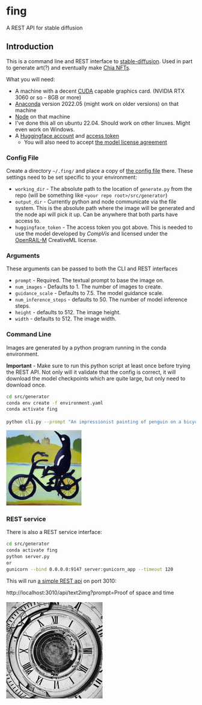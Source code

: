# fing

A REST API for stable diffusion

## Introduction

This is a command line and REST interface to [stable-diffusion](https://github.com/CompVis/stable-diffusion). Used in part to generate art(?) and eventually make [Chia NFTs](https://www.chia.net/2022/06/29/1.4.0-introducing-the-chia-nft1-standard.en.html).

What you will need:

- A machine with a decent [CUDA](https://developer.nvidia.com/cuda-downloads) capable graphics card. (NVIDIA RTX 3060 or so - 8GB or more)
- [Anaconda](https://www.anaconda.com/) version 2022.05 (might work on older versions) on that machine
- [Node](https://nodejs.org/en/) on that machine
- I've done this all on ubuntu 22.04. Should work on other linuxes. Might even work on Windows.
- A [Huggingface account](https://huggingface.co/welcome) and [access token](https://huggingface.co/settings/tokens)
  - You will also need to accept [the model license agreement](https://huggingface.co/CompVis/stable-diffusion-v1-4)

### Config File

Create a directory `~/.fing/` and place a copy of [the config file](https://github.com/dkackman/fing/blob/main/src/config.yaml) there.
These settings need to be set specific to your environment:

- `working_dir` - The absolute path to the location of `generate.py` from the repo (will be something like `<your repo root>/src/generator`)
- `output_dir` - Currently python and node communicate via the file system. This is the absolute path where the image will be generated and the node api will pick it up. Can be anywhere that both parts have access to.
- `huggingface_token` - The access token you got above. This is needed to use the model developed by _CompVis_ and licensed under the [OpenRAIL-M](https://github.com/CompVis/stable-diffusion/blob/main/LICENSE) CreativeML license.

### Arguments

These arguments can be passed to both the CLI and REST interfaces

- `prompt` - Required. The textual prompt to base the image on.
- `num_images` - Defaults to 1. The number of images to create.
- `guidance_scale` - Defaults to 7.5. The model guidance scale.
- `num_inference_steps` - defaults to 50. The number of model inference steps.
- `height` - defaults to 512. The image height.
- `width` - defaults to 512. The image width.

### Command Line

Images are generated by a python program running in the conda environment.

**Important** - Make sure to run this python script at least once before trying the REST API. Not only will it validate that the config is correct, it will download the model checkpoints which are quite large, but only need to download once.

```bash
cd src/generator
conda env create -f environment.yaml
conda activate fing

python cli.py --prompt "An impressionist painting of penguin on a bicycle."
```

<img src="pb.jpg" width="200" height="200" alt="An impressionist painting of penguin on a bicycle."/>

### REST service

There is also a REST service interface:

```bash
cd src/generator
conda activate fing
python server.py
or 
gunicorn --bind 0.0.0.0:9147 server:gunicorn_app --timeout 120 
```

This will run [a simple REST api](https://github.com/dkackman/fing/blob/main/src/generator/open-api.yaml) on port 3010:

<div>
http://localhost:3010/api/text2img?prompt=Proof of space and time
</div>

<br>

<img src="post.jpg" width="256" height="256" alt="Proof of space and time."/>
